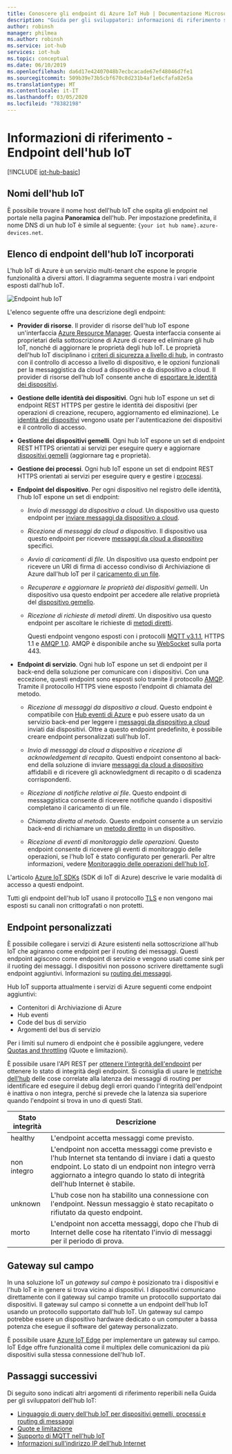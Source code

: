 ```yaml
---
title: Conoscere gli endpoint di Azure IoT Hub | Documentazione Microsoft
description: "Guida per gli sviluppatori: informazioni di riferimento sugli endpoint dell'hub IoT per dispositivi e per servizi."
author: robinsh
manager: philmea
ms.author: robinsh
ms.service: iot-hub
services: iot-hub
ms.topic: conceptual
ms.date: 06/10/2019
ms.openlocfilehash: da6d17e42407048b7ecbcacade67ef48046d7fe1
ms.sourcegitcommit: 509b39e73b5cbf670c8d231b4af1e6cfafa82e5a
ms.translationtype: MT
ms.contentlocale: it-IT
ms.lasthandoff: 03/05/2020
ms.locfileid: "78382198"
---
```

# <a name="reference---iot-hub-endpoints"></a>Informazioni di riferimento - Endpoint dell'hub IoT

[!INCLUDE [iot-hub-basic](../../includes/iot-hub-basic-partial.md)]

## <a name="iot-hub-names"></a>Nomi dell'hub IoT

È possibile trovare il nome host dell'hub IoT che ospita gli endpoint nel portale nella pagina **Panoramica** dell'hub. Per impostazione predefinita, il nome DNS di un hub IoT è simile al seguente: `{your iot hub name}.azure-devices.net`.

## <a name="list-of-built-in-iot-hub-endpoints"></a>Elenco di endpoint dell'hub IoT incorporati

L'hub IoT di Azure è un servizio multi-tenant che espone le proprie funzionalità a diversi attori. Il diagramma seguente mostra i vari endpoint esposti dall'hub IoT.

![Endpoint hub IoT](./media/iot-hub-devguide-endpoints/endpoints.png)

L'elenco seguente offre una descrizione degli endpoint:

* **Provider di risorse**. Il provider di risorse dell'hub IoT espone un'interfaccia [Azure Resource Manager](../azure-resource-manager/management/overview.md). Questa interfaccia consente ai proprietari della sottoscrizione di Azure di creare ed eliminare gli hub IoT, nonché di aggiornare le proprietà degli hub IoT. Le proprietà dell'hub IoT disciplinano i [criteri di sicurezza a livello di hub](iot-hub-devguide-security.md#access-control-and-permissions), in contrasto con il controllo di accesso a livello di dispositivo, e le opzioni funzionali per la messaggistica da cloud a dispositivo e da dispositivo a cloud. Il provider di risorse dell'hub IoT consente anche di [esportare le identità dei dispositivi](iot-hub-devguide-identity-registry.md#import-and-export-device-identities).

* **Gestione delle identità dei dispositivi**. Ogni hub IoT espone un set di endpoint REST HTTPS per gestire le identità dei dispositivi (per operazioni di creazione, recupero, aggiornamento ed eliminazione). Le [identità dei dispositivi](iot-hub-devguide-identity-registry.md) vengono usate per l'autenticazione dei dispositivi e il controllo di accesso.

* **Gestione dei dispositivi gemelli**. Ogni hub IoT espone un set di endpoint REST HTTPS orientati ai servizi per eseguire query e aggiornare [dispositivi gemelli](iot-hub-devguide-device-twins.md) (aggiornare tag e proprietà).

* **Gestione dei processi**. Ogni hub IoT espone un set di endpoint REST HTTPS orientati ai servizi per eseguire query e gestire i [processi](iot-hub-devguide-jobs.md).

* **Endpoint del dispositivo**. Per ogni dispositivo nel registro delle identità, l'hub IoT espone un set di endpoint:

  * *Invio di messaggi da dispositivo a cloud*. Un dispositivo usa questo endpoint per [inviare messaggi da dispositivo a cloud](iot-hub-devguide-messages-d2c.md).

  * *Ricezione di messaggi da cloud a dispositivo*. Il dispositivo usa questo endpoint per ricevere [messaggi da cloud a dispositivo](iot-hub-devguide-messages-c2d.md) specifici.

  * *Avvio di caricamenti di file*. Un dispositivo usa questo endpoint per ricevere un URI di firma di accesso condiviso di Archiviazione di Azure dall'hub IoT per il [caricamento di un file](iot-hub-devguide-file-upload.md).

  * *Recuperare e aggiornare le proprietà dei dispositivi gemelli*. Un dispositivo usa questo endpoint per accedere alle relative proprietà del [dispositivo gemello](iot-hub-devguide-device-twins.md).

  * *Ricezione di richieste di metodi diretti*. Un dispositivo usa questo endpoint per ascoltare le richieste di [metodi diretti](iot-hub-devguide-direct-methods.md).

    Questi endpoint vengono esposti con i protocolli [MQTT v3.1.1](https://mqtt.org/), HTTPS 1.1 e [AMQP 1.0](https://www.amqp.org/). AMQP è disponibile anche su [WebSocket](https://tools.ietf.org/html/rfc6455) sulla porta 443.

* **Endpoint di servizio**. Ogni hub IoT espone un set di endpoint per il back-end della soluzione per comunicare con i dispositivi. Con una eccezione, questi endpoint sono esposti solo tramite il protocollo [AMQP](https://www.amqp.org/). Tramite il protocollo HTTPS viene esposto l'endpoint di chiamata del metodo.
  
  * *Ricezione di messaggi da dispositivo a cloud*. Questo endpoint è compatibile con [Hub eventi di Azure](https://azure.microsoft.com/documentation/services/event-hubs/) e può essere usato da un servizio back-end per leggere i [messaggi da dispositivo a cloud](iot-hub-devguide-messages-d2c.md) inviati dai dispositivi. Oltre a questo endpoint predefinito, è possibile creare endpoint personalizzati sull'hub IoT.
  
  * *Invio di messaggi da cloud a dispositivo e ricezione di acknowledgement di recapito*. Questi endpoint consentono al back-end della soluzione di inviare [messaggi da cloud a dispositivo](iot-hub-devguide-messages-c2d.md) affidabili e di ricevere gli acknowledgment di recapito o di scadenza corrispondenti.
  
  * *Ricezione di notifiche relative ai file*. Questo endpoint di messaggistica consente di ricevere notifiche quando i dispositivi completano il caricamento di un file. 
  
  * *Chiamata diretta al metodo*. Questo endpoint consente a un servizio back-end di richiamare un [metodo diretto](iot-hub-devguide-direct-methods.md) in un dispositivo.
  
  * *Ricezione di eventi di monitoraggio delle operazioni*. Questo endpoint consente di ricevere gli eventi di monitoraggio delle operazioni, se l'hub IoT è stato configurato per generarli. Per altre informazioni, vedere [Monitoraggio delle operazioni dell'hub IoT](iot-hub-operations-monitoring.md).

L'articolo [Azure IoT SDKs](iot-hub-devguide-sdks.md) (SDK di IoT di Azure) descrive le varie modalità di accesso a questi endpoint.

Tutti gli endpoint dell'hub IoT usano il protocollo [TLS](https://tools.ietf.org/html/rfc5246) e non vengono mai esposti su canali non crittografati o non protetti.

## <a name="custom-endpoints"></a>Endpoint personalizzati

È possibile collegare i servizi di Azure esistenti nella sottoscrizione all'hub IoT che agiranno come endpoint per il routing dei messaggi. Questi endpoint agiscono come endpoint di servizio e vengono usati come sink per il ruoting dei messaggi. I dispositivi non possono scrivere direttamente sugli endpoint aggiuntivi. Informazioni su [routing dei messaggi](../iot-hub/iot-hub-devguide-messages-d2c.md).

Hub IoT supporta attualmente i servizi di Azure seguenti come endpoint aggiuntivi:

* Contenitori di Archiviazione di Azure
* Hub eventi
* Code del bus di servizio
* Argomenti del bus di servizio

Per i limiti sul numero di endpoint che è possibile aggiungere, vedere [Quotas and throttling](iot-hub-devguide-quotas-throttling.md) (Quote e limitazioni).

È possibile usare l'API REST per [ottenere l'integrità dell'endpoint](https://docs.microsoft.com/rest/api/iothub/iothubresource/getendpointhealth#iothubresource_getendpointhealth) per ottenere lo stato di integrità degli endpoint. Si consiglia di usare le [metriche dell'hub](iot-hub-metrics.md) delle cose correlate alla latenza dei messaggi di routing per identificare ed eseguire il debug degli errori quando l'integrità dell'endpoint è inattiva o non integra, perché si prevede che la latenza sia superiore quando l'endpoint si trova in uno di questi Stati.

|Stato integrità|Descrizione|
|---|---|
|healthy|L'endpoint accetta messaggi come previsto.|
|non integro|L'endpoint non accetta messaggi come previsto e l'hub Internet sta tentando di inviare i dati a questo endpoint. Lo stato di un endpoint non integro verrà aggiornato a integro quando lo stato di integrità dell'hub Internet è stabile.|
|unknown|L'hub cose non ha stabilito una connessione con l'endpoint. Nessun messaggio è stato recapitato o rifiutato da questo endpoint.|
|morto|L'endpoint non accetta messaggi, dopo che l'hub di Internet delle cose ha ritentato l'invio di messaggi per il periodo di prova.|

## <a name="field-gateways"></a>Gateway sul campo

In una soluzione IoT un *gateway sul campo* è posizionato tra i dispositivi e l'hub IoT e in genere si trova vicino ai dispositivi. I dispositivi comunicano direttamente con il gateway sul campo tramite un protocollo supportato dai dispositivi. Il gateway sul campo si connette a un endpoint dell'hub IoT usando un protocollo supportato dall'hub IoT. Un gateway sul campo potrebbe essere un dispositivo hardware dedicato o un computer a bassa potenza che esegue il software del gateway personalizzato.

È possibile usare [Azure IoT Edge](/azure/iot-edge/) per implementare un gateway sul campo. IoT Edge offre funzionalità come il multiplex delle comunicazioni da più dispositivi sulla stessa connessione dell'hub IoT.

## <a name="next-steps"></a>Passaggi successivi

Di seguito sono indicati altri argomenti di riferimento reperibili nella Guida per gli sviluppatori dell'hub IoT:

* [Linguaggio di query dell'hub IoT per dispositivi gemelli, processi e routing di messaggi](iot-hub-devguide-query-language.md)
* [Quote e limitazione](iot-hub-devguide-quotas-throttling.md)
* [Supporto di MQTT nell'hub IoT](iot-hub-mqtt-support.md)
* [Informazioni sull'indirizzo IP dell'hub Internet](iot-hub-understand-ip-address.md)